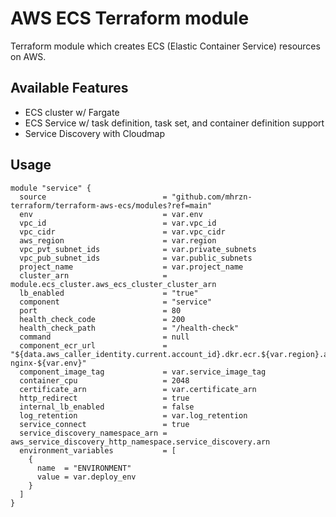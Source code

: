 # AWS ECS Terraform module

Terraform module which creates ECS (Elastic Container Service) resources on AWS.

## Available Features

- ECS cluster w/ Fargate
- ECS Service w/ task definition, task set, and container definition support
- Service Discovery with Cloudmap

## Usage

```
module "service" {
  source                          = "github.com/mhrzn-terraform/terraform-aws-ecs/modules?ref=main"
  env                             = var.env
  vpc_id                          = var.vpc_id
  vpc_cidr                        = var.vpc_cidr
  aws_region                      = var.region
  vpc_pvt_subnet_ids              = var.private_subnets
  vpc_pub_subnet_ids              = var.public_subnets
  project_name                    = var.project_name
  cluster_arn                     = module.ecs_cluster.aws_ecs_cluster_cluster_arn
  lb_enabled                      = "true"
  component                       = "service"
  port                            = 80
  health_check_code               = 200
  health_check_path               = "/health-check"
  command                         = null
  component_ecr_url               = "${data.aws_caller_identity.current.account_id}.dkr.ecr.${var.region}.amazonaws.com/${var.project_name}-nginx-${var.env}"
  component_image_tag             = var.service_image_tag
  container_cpu                   = 2048
  certificate_arn                 = var.certificate_arn
  http_redirect                   = true
  internal_lb_enabled             = false
  log_retention                   = var.log_retention
  service_connect                 = true
  service_discovery_namespace_arn = aws_service_discovery_http_namespace.service_discovery.arn
  environment_variables           = [
    {
      name  = "ENVIRONMENT"
      value = var.deploy_env
    }
  ]
}
```